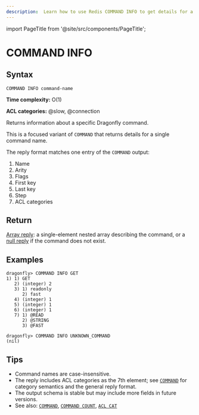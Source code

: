 ```yaml
---
description:  Learn how to use Redis COMMAND INFO to get details for a specific command.
---
```


import PageTitle from '@site/src/components/PageTitle';

# COMMAND INFO

<PageTitle title="Redis COMMAND INFO Command (Documentation) | Dragonfly" />

## Syntax

    COMMAND INFO command-name

**Time complexity:** O(1)

**ACL categories:** @slow, @connection

Returns information about a specific Dragonfly command.

This is a focused variant of `COMMAND` that returns details for a single command name.

The reply format matches one entry of the `COMMAND` output:

1. Name
2. Arity
3. Flags
4. First key
5. Last key
6. Step
7. ACL categories

## Return

[Array reply](https://redis.io/docs/latest/develop/reference/protocol-spec/#arrays): a single-element nested array describing the command, or a [null reply](https://redis.io/docs/latest/develop/reference/protocol-spec/#nulls) if the command does not exist.

## Examples

```shell
dragonfly> COMMAND INFO GET
1) 1) GET
   2) (integer) 2
   3) 1) readonly
      2) fast
   4) (integer) 1
   5) (integer) 1
   6) (integer) 1
   7) 1) @READ
      2) @STRING
      3) @FAST
```

```shell
dragonfly> COMMAND INFO UNKNOWN_COMMAND
(nil)
```

## Tips

- Command names are case-insensitive.
- The reply includes ACL categories as the 7th element; see [`COMMAND`](./command.md) for category semantics and the general reply format.
- The output schema is stable but may include more fields in future versions.
- See also: [`COMMAND`](./command.md), [`COMMAND COUNT`](./command-count.md), [`ACL CAT`](../acl/cat.md)
